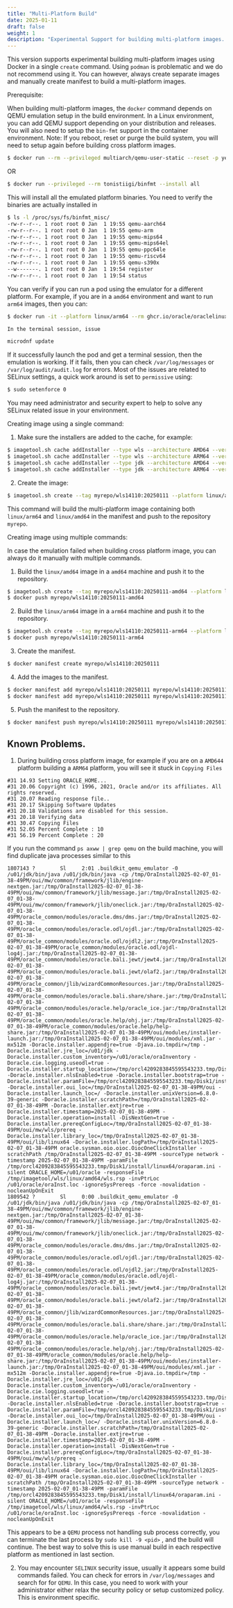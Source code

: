 ```yaml
---
title: "Multi-Platform Build"
date: 2025-01-11
draft: false
weight: 1
description: "Experimental Support for building multi-platform images.."
---
```


This version supports experimental building multi-platform images using Docker in a single `create` command.  Using `podman` is 
problematic and we do not recommend using it.  You can however, always create separate images and manually create manifest
to build a multi-platform images. 

Prerequisite:

When building multi-platform images, the `docker` command depends on QEMU emulation setup in the build environment. In 
a Linux environment, you can add QEMU support depending on your distribution and releases.  You will also need to setup
the `bin-fmt` support in the container environment.  Note: If you reboot, reset or purge the build system, you will need
to setup again before building cross platform images.

```bash
$ docker run --rm --privileged multiarch/qemu-user-static --reset -p yes
```
OR

```bash
$ docker run --privileged --rm tonistiigi/binfmt --install all
```

This will install all the emulated platform binaries.  You need to verify the binaries are actually installed in

```bash
$ ls -l /proc/sys/fs/binfmt_misc/
-rw-r--r--. 1 root root 0 Jan  1 19:55 qemu-aarch64
-rw-r--r--. 1 root root 0 Jan  1 19:55 qemu-arm
-rw-r--r--. 1 root root 0 Jan  1 19:55 qemu-mips64
-rw-r--r--. 1 root root 0 Jan  1 19:55 qemu-mips64el
-rw-r--r--. 1 root root 0 Jan  1 19:55 qemu-ppc64le
-rw-r--r--. 1 root root 0 Jan  1 19:55 qemu-riscv64
-rw-r--r--. 1 root root 0 Jan  1 19:55 qemu-s390x
--w-------. 1 root root 0 Jan  1 19:54 register
-rw-r--r--. 1 root root 0 Jan  1 19:54 status

```

You can verify if you can run a pod using the emulator for a different platform. For example, if you are in a `amd64`
environment and want to run `arm64` images, then you can:

```bash
$ docker run -it --platform linux/arm64 --rm ghcr.io/oracle/oraclelinux-8-slim sh 

In the terminal session, issue

microdnf update
```

If it successfully launch the pod and get a terminal session, then the emulation is working.  If it fails, then you can 
check `/var/log/messages` or `/var/log/audit/audit.log`  for errors.  Most of the issues are related to SELinux settings,
a quick work around is set to `permissive` using:

```bash
$ sudo setenforce 0
```

You may need administrator and security expert to help to solve any SELinux related issue in your environment.

Creating image using a single command:

1. Make sure the installers are added to the cache, for example:

```bash
$ imagetool.sh cache addInstaller --type wls --architecture AMD64 --version 14.1.1.0.0 --path /path/to/wls12214-amd-install.zip
$ imagetool.sh cache addInstaller --type wls --architecture ARM64 --version 14.1.1.0.0 --path /path/to/wls12214-arm-install.zip
$ imagetool.sh cache addInstaller --type jdk --architecture AMD64 --version 11u22 --path /path/to/jdk-11u22-amd.tar.gz
$ imagetool.sh cache addInstaller --type jdk --architecture ARM64 --version 11u22 --path /path/to/jdk-11u22-arm.tar.gz
```

2. Create the image:

```bash
$ imagetool.sh create --tag myrepo/wls14110:20250111 --platform linux/arm64,linux/amd64 --version 14.1.1.0.0 --jdkVersion 11u22 --push
```

This command will build the multi-platform image containing both `linux/arm64` and `linux/amd64` in the manifest and push to the repository `myrepo`.

Creating image using multiple commands:

In case the emulation failed when building cross platform image,  you can always do it manually with multiple commands.

1. Build the `linux/amd64` image in a `amd64` machine and push it to the repository.

```bash
$ imagetool.sh create --tag myrepo/wls14110:20250111-amd64 --platform linux/amd64 --version 14.1.1.0.0 --jdkVersion 11u22
$ docker push myrepo/wls14110:20250111-amd64
```

2. Build the `linux/arm64` image in a `arm64` machine and push it to the repository.

```bash
$ imagetool.sh create --tag myrepo/wls14110:20250111-arm64 --platform linux/arm64 --version 14.1.1.0.0 --jdkVersion 11u22
$ docker push myrepo/wls14110:20250111-arm64
```

3. Create the manifest.

```bash
$ docker manifest create myrepo/wls14110:20250111
```

4. Add the images to the manifest.

```bash
$ docker manifest add myrepo/wls14110:20250111 myrepo/wls14110:20250111-amd64
$ docker manifest add myrepo/wls14110:20250111 myrepo/wls14110:20250111-arm64
```

5. Push the manifest to the repository.

```bash
$ docker manifest push myrepo/wls14110:20250111 myrepo/wls14110:20250111
```


## Known Problems.

1. During building cross platform image, for example if you are on a `AMD644` platform building a `ARM64` platform, you will
see it stuck in `Copying Files`

```
#31 14.93 Setting ORACLE_HOME...
#31 20.06 Copyright (c) 1996, 2021, Oracle and/or its affiliates. All rights reserved.
#31 20.07 Reading response file..
#31 20.17 Skipping Software Updates
#31 20.18 Validations are disabled for this session.
#31 20.18 Verifying data
#31 30.47 Copying Files
#31 52.05 Percent Complete : 10
#31 56.19 Percent Complete : 20

```

If you run the command `ps axww | grep qemu` on the build machine, you will find duplicate java processes similar to this

```
1807143 ?        Sl     2:01 .buildkit_qemu_emulator -0 /u01/jdk/bin/java /u01/jdk/bin/java -cp /tmp/OraInstall2025-02-07_01-38-49PM/oui/mw/common/framework/jlib/engine-nextgen.jar:/tmp/OraInstall2025-02-07_01-38-49PM/oui/mw/common/framework/jlib/message.jar:/tmp/OraInstall2025-02-07_01-38-49PM/oui/mw/common/framework/jlib/oneclick.jar:/tmp/OraInstall2025-02-07_01-38-49PM/oracle_common/modules/oracle.dms/dms.jar:/tmp/OraInstall2025-02-07_01-38-49PM/oracle_common/modules/oracle.odl/ojdl.jar:/tmp/OraInstall2025-02-07_01-38-49PM/oracle_common/modules/oracle.odl/ojdl2.jar:/tmp/OraInstall2025-02-07_01-38-49PM/oracle_common/modules/oracle.odl/ojdl-log4j.jar:/tmp/OraInstall2025-02-07_01-38-49PM/oracle_common/modules/oracle.bali.jewt/jewt4.jar:/tmp/OraInstall2025-02-07_01-38-49PM/oracle_common/modules/oracle.bali.jewt/olaf2.jar:/tmp/OraInstall2025-02-07_01-38-49PM/oracle_common/jlib/wizardCommonResources.jar:/tmp/OraInstall2025-02-07_01-38-49PM/oracle_common/modules/oracle.bali.share/share.jar:/tmp/OraInstall2025-02-07_01-38-49PM/oracle_common/modules/oracle.help/oracle_ice.jar:/tmp/OraInstall2025-02-07_01-38-49PM/oracle_common/modules/oracle.help/ohj.jar:/tmp/OraInstall2025-02-07_01-38-49PM/oracle_common/modules/oracle.help/help-share.jar:/tmp/OraInstall2025-02-07_01-38-49PM/oui/modules/installer-launch.jar:/tmp/OraInstall2025-02-07_01-38-49PM/oui/modules/xml.jar -mx512m -Doracle.installer.appendjre=true -Djava.io.tmpdir=/tmp -Doracle.installer.jre_loc=/u01/jdk -Doracle.installer.custom_inventory=/u01/oracle/oraInventory -Doracle.cie.logging.useodl=true -Doracle.installer.startup_location=/tmp/orcl4209283845595543233.tmp/Disk1/install/linux64 -Doracle.installer.nlsEnabled=true -Doracle.installer.bootstrap=true -Doracle.installer.paramFile=/tmp/orcl4209283845595543233.tmp/Disk1/install/linux64/oraparam.ini -Doracle.installer.oui_loc=/tmp/OraInstall2025-02-07_01-38-49PM/oui -Doracle.installer.launch_loc=/ -Doracle.installer.unixVersion=6.8.0-39-generic -Doracle.installer.scratchPath=/tmp/OraInstall2025-02-07_01-38-49PM -Doracle.installer.extjre=true -Doracle.installer.timestamp=2025-02-07_01-38-49PM -Doracle.installer.operation=install -DisNextGen=true -Doracle.installer.prereqConfigLoc=/tmp/OraInstall2025-02-07_01-38-49PM/oui/mw/wls/prereq -Doracle.installer.library_loc=/tmp/OraInstall2025-02-07_01-38-49PM/oui/lib/linux64 -Doracle.installer.logPath=/tmp/OraInstall2025-02-07_01-38-49PM oracle.sysman.oio.oioc.OiocOneClickInstaller -scratchPath /tmp/OraInstall2025-02-07_01-38-49PM -sourceType network -timestamp 2025-02-07_01-38-49PM -paramFile /tmp/orcl4209283845595543233.tmp/Disk1/install/linux64/oraparam.ini -silent ORACLE_HOME=/u01/oracle -responseFile /tmp/imagetool/wls/linux/amd64/wls.rsp -invPtrLoc /u01/oracle/oraInst.loc -ignoreSysPrereqs -force -novalidation -nocleanUpOnExit
1809542 ?        Sl     0:00 .buildkit_qemu_emulator -0 /u01/jdk/bin/java /u01/jdk/bin/java -cp /tmp/OraInstall2025-02-07_01-38-49PM/oui/mw/common/framework/jlib/engine-nextgen.jar:/tmp/OraInstall2025-02-07_01-38-49PM/oui/mw/common/framework/jlib/message.jar:/tmp/OraInstall2025-02-07_01-38-49PM/oui/mw/common/framework/jlib/oneclick.jar:/tmp/OraInstall2025-02-07_01-38-49PM/oracle_common/modules/oracle.dms/dms.jar:/tmp/OraInstall2025-02-07_01-38-49PM/oracle_common/modules/oracle.odl/ojdl.jar:/tmp/OraInstall2025-02-07_01-38-49PM/oracle_common/modules/oracle.odl/ojdl2.jar:/tmp/OraInstall2025-02-07_01-38-49PM/oracle_common/modules/oracle.odl/ojdl-log4j.jar:/tmp/OraInstall2025-02-07_01-38-49PM/oracle_common/modules/oracle.bali.jewt/jewt4.jar:/tmp/OraInstall2025-02-07_01-38-49PM/oracle_common/modules/oracle.bali.jewt/olaf2.jar:/tmp/OraInstall2025-02-07_01-38-49PM/oracle_common/jlib/wizardCommonResources.jar:/tmp/OraInstall2025-02-07_01-38-49PM/oracle_common/modules/oracle.bali.share/share.jar:/tmp/OraInstall2025-02-07_01-38-49PM/oracle_common/modules/oracle.help/oracle_ice.jar:/tmp/OraInstall2025-02-07_01-38-49PM/oracle_common/modules/oracle.help/ohj.jar:/tmp/OraInstall2025-02-07_01-38-49PM/oracle_common/modules/oracle.help/help-share.jar:/tmp/OraInstall2025-02-07_01-38-49PM/oui/modules/installer-launch.jar:/tmp/OraInstall2025-02-07_01-38-49PM/oui/modules/xml.jar -mx512m -Doracle.installer.appendjre=true -Djava.io.tmpdir=/tmp -Doracle.installer.jre_loc=/u01/jdk -Doracle.installer.custom_inventory=/u01/oracle/oraInventory -Doracle.cie.logging.useodl=true -Doracle.installer.startup_location=/tmp/orcl4209283845595543233.tmp/Disk1/install/linux64 -Doracle.installer.nlsEnabled=true -Doracle.installer.bootstrap=true -Doracle.installer.paramFile=/tmp/orcl4209283845595543233.tmp/Disk1/install/linux64/oraparam.ini -Doracle.installer.oui_loc=/tmp/OraInstall2025-02-07_01-38-49PM/oui -Doracle.installer.launch_loc=/ -Doracle.installer.unixVersion=6.8.0-39-generic -Doracle.installer.scratchPath=/tmp/OraInstall2025-02-07_01-38-49PM -Doracle.installer.extjre=true -Doracle.installer.timestamp=2025-02-07_01-38-49PM -Doracle.installer.operation=install -DisNextGen=true -Doracle.installer.prereqConfigLoc=/tmp/OraInstall2025-02-07_01-38-49PM/oui/mw/wls/prereq -Doracle.installer.library_loc=/tmp/OraInstall2025-02-07_01-38-49PM/oui/lib/linux64 -Doracle.installer.logPath=/tmp/OraInstall2025-02-07_01-38-49PM oracle.sysman.oio.oioc.OiocOneClickInstaller -scratchPath /tmp/OraInstall2025-02-07_01-38-49PM -sourceType network -timestamp 2025-02-07_01-38-49PM -paramFile /tmp/orcl4209283845595543233.tmp/Disk1/install/linux64/oraparam.ini -silent ORACLE_HOME=/u01/oracle -responseFile /tmp/imagetool/wls/linux/amd64/wls.rsp -invPtrLoc /u01/oracle/oraInst.loc -ignoreSysPrereqs -force -novalidation -nocleanUpOnExit
```

This appears to be a `QEMU` process not handling sub process correctly, you can terminate the last process by `sudo kill -9 <pid>` 
, and the build will continue.   The best way to solve this is use manual build in each respective platform as mentioned in last section.


2. You may encounter `SELINUX` security issue, usually it appears some build commands failed.  You can check for errors in `/var/log/messages` and search for
for `QEMU`.  In this case, you need to work with your administrator either relax the security policy or setup customized policy. This is 
environment specific.
